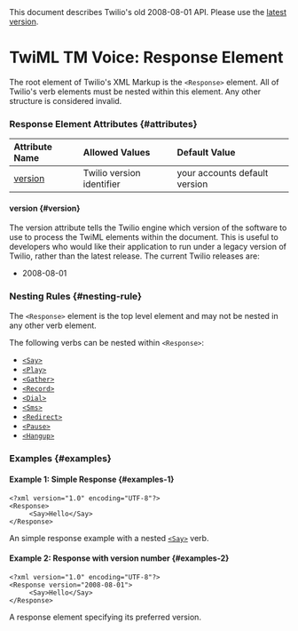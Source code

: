 <div id="version-info" class="alert">
    This document describes Twilio's old 2008-08-01 API. Please use the 
    <a href="/docs/api/twiml">latest version</a>.
</div>

# TwiML <span class="docs-tm">TM</span> Voice: Response Element

The root element of Twilio's XML Markup is the `<Response>` element. 
All of Twilio's verb elements must be nested within this element. Any other structure is 
considered invalid.

### Response Element Attributes {#attributes}

Attribute Name	|Allowed Values	|Default Value
:-------------	|:-------------	|:------------
[version](#version) 	|	Twilio version identifier	|	your accounts default version

#### version {#version}

The version attribute tells the Twilio engine which version of the software to 
use to process the TwiML elements within the document. This is useful to developers who would 
like their application to run under a legacy version of Twilio, rather than 
the latest release. The current Twilio releases are:

* 2008-08-01

### Nesting Rules {#nesting-rule}

The `<Response>` element is the top level element and may not be nested in any other verb element.

The following verbs can be nested within `<Response>`:

*  [`<Say>`](say)
*  [`<Play>`](play)
*  [`<Gather>`](gather)
*  [`<Record>`](record)
*  [`<Dial>`](dial)
*  [`<Sms>`](sms)
*  [`<Redirect>`](redirect)
*  [`<Pause>`](pause)
*  [`<Hangup>`](hangup)


### Examples {#examples}

#### Example 1: Simple Response {#examples-1}

~~~
<?xml version="1.0" encoding="UTF-8"?>
<Response>
     <Say>Hello</Say>
</Response> 
~~~

An simple response example with a nested [`<Say>`](say) verb.

#### Example 2: Response with version number  {#examples-2}
~~~
<?xml version="1.0" encoding="UTF-8"?>
<Response version="2008-08-01">
     <Say>Hello</Say>
</Response>
~~~

A response element specifying its preferred version.
